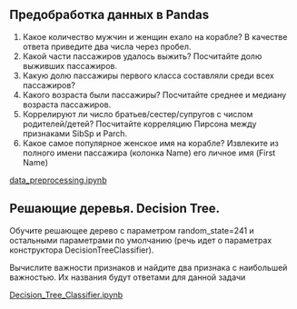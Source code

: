 ## Предобработка данных в Pandas

1. Какое количество мужчин и женщин ехало на корабле? В качестве ответа приведите два числа через пробел.
2. Какой части пассажиров удалось выжить? Посчитайте долю выживших пассажиров.
3. Какую долю пассажиры первого класса составляли среди всех пассажиров? 
4. Какого возраста были пассажиры? Посчитайте среднее и медиану возраста пассажиров.
5. Коррелируют ли число братьев/сестер/супругов с числом родителей/детей? Посчитайте корреляцию Пирсона между признаками SibSp и Parch.
6. Какое самое популярное женское имя на корабле? Извлеките из полного имени пассажира (колонка Name) его личное имя (First Name) 

[data_preprocessing.ipynb](https://github.com/ilgamfa/Data_science/blob/master/data_preprocessing.ipynb)

## Решающие деревья. Decision Tree.
Обучите решающее дерево с параметром random_state=241
и остальными параметрами по умолчанию (речь идет о параметрах конструктора DecisionTreeСlassifier).

Вычислите важности признаков и найдите два признака с наибольшей важностью. Их названия будут ответами для данной задачи

[Decision_Tree_Classifier.ipynb](https://github.com/ilgamfa/Data_science/blob/master/DecisionTreeClassifier.ipynb)
